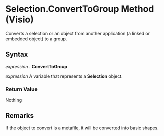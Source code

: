 
# Selection.ConvertToGroup Method (Visio)

Converts a selection or an object from another application (a linked or embedded object) to a group.


## Syntax

 _expression_ . **ConvertToGroup**

 _expression_ A variable that represents a **Selection** object.


### Return Value

Nothing


## Remarks

If the object to convert is a metafile, it will be converted into basic shapes.

